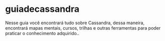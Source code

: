 # guiadecassandra
Nesse guia você encontrará tudo sobre Cassandra, dessa maneira, encontrará mapas mentais, cursos, trilhas e outras ferramentas para poder praticar o conhecimento adquirido..
